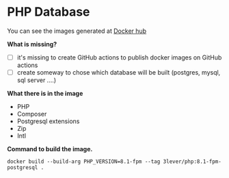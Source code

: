 PHP Database
============

You can see the images generated at [Docker hub](https://hub.docker.com/repository/docker/3lever/php)

**What is missing?**
- [ ] it's missing to create GitHub actions to publish docker images on GitHub actions
- [ ] create someway to chose which database will be built (postgres, mysql, sql server ....)

**What there is in the image**
- PHP
- Composer
- Postgresql extensions
- Zip
- Intl

**Command  to build the image.**

```shell
docker build --build-arg PHP_VERSION=8.1-fpm --tag 3lever/php:8.1-fpm-postgresql .
```